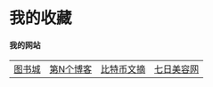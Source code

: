 我的收藏
============

#### 我的网站

<table>
    <tr>
        <td><a href="http://www.tushucheng.com">图书城</a></td>
        <td><a href="http://yanxi.com">第N个博客</a></td>
        <td><a href="http://btc.yanxi.com">比特币文摘</a></td>
        <td><a href="http://www.qiri.com">七日美容网</a></td>
    </tr>
</table>
